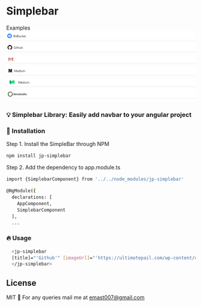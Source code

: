 # Simplebar 
Examples
[![SimpleBar](https://raw.githubusercontent.com/JP1016/Simple-Bar/master/assets/bitbucket.PNG)]()
[![SimpleBar](https://raw.githubusercontent.com/JP1016/Simple-Bar/master/assets/github.PNG)]()
[![SimpleBar](https://raw.githubusercontent.com/JP1016/Simple-Bar/master/assets/gmail.PNG)]()
[![SimpleBar](https://raw.githubusercontent.com/JP1016/Simple-Bar/master/assets/medium.PNG)]()
[![SimpleBar](https://raw.githubusercontent.com/JP1016/Simple-Bar/master/assets/new-medium.PNG)]()
[![SimpleBar](https://raw.githubusercontent.com/JP1016/Simple-Bar/master/assets/devzstudio.PNG)]()

### 💡 Simplebar Library: Easily add navbar to your angular project

### 🚀 Installation

Step 1.  Install the SimpleBar through NPM

```sh
npm install jp-simplebar
```

Step 2. Add the dependency to app.module.ts

```sh
import {SimplebarComponent} from '../../node_modules/jp-simplebar'
```

```sh
@NgModule({
  declarations: [
    AppComponent,
    SimplebarComponent
  ],
  ...
  ```

### 🔥 Usage
```sh
  <jp-simplebar 
  [title]="'Github'" [imageUrl]="'https://ultimatepail.com/wp-content/uploads/2015/06/GitHub-Logo.png'">
  </jp-simplebar>
```

License
----

MIT
🍻 For any queries mail me at emast007@gmail.com

